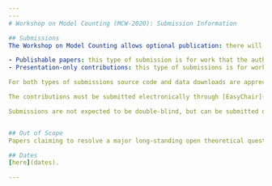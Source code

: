 ```yaml
---
---
# Workshop on Model Counting (MCW-2020): Submission Information

## Submissions
The Workshop on Model Counting allows optional publication: there will be electronic proceedings in which accepted contributions may be published in case the authors wish so. But to allow for publication elsewhere and the submission of work already published, the authors also have the option of their contribution not appearing in the proceedings. Consequently, there we invite two types of submissions:

- Publishable papers: this type of submission is for work that the authors wish to publish in the proceedings. It should describe original work on a topic of the workshop, including papers whose focus might be too narrow to be published in a conference. System descriptions of model counters and related solver technologies are also welcome. Submissions of this type have to be formatted with the [EasyChair style](https://easychair.org/publications/easychair.zip) and should consist of at most 10 pages excluding references. 
- Presentation-only contributions: this type of submissions is for work that the authors do **not** want to appear in the proceedings. Is should describe work on a topic of the workshop. We explicitly also invite work in progress and work that has recently been accepted or published at another conference, but that the community may have missed (including, e.g., domain-specific applications of declarative solvers at the respective domain-specific conferences). Submissions to this category should be abstracts of 1-2 pages in any reasonable format and will be evaluated only on their relevance to the workshop.

For both types of submissions source code and data downloads are appreciated. An appendix or external material is allowed, but will be considered at the reviewers' discretion. For presentation-only contributions the authors can also add published or preprint version of the submitted work.

The contributions must be submitted electronically through [EasyChair](https://easychair.org/conferences/?conf=mcw2020) as a PDF file in the format described above.

Submissions are not expected to be double-blind, but can be submitted double blind if the authors prefer.


## Out of Scope
Papers claiming to resolve a major long-standing open theoretical question in Mathematics or Computer Science (such as those for which a Millennium Prize is offered), are outside the scope of the workshop.

## Dates
[here](dates).

---
```

